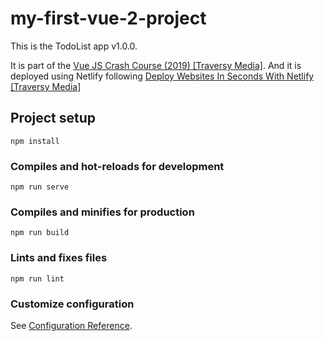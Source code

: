 # my-first-vue-2-project

This is the TodoList app v1.0.0.

It is part of the [Vue JS Crash Course (2019) [Traversy Media]](https://www.youtube.com/watch?v=Wy9q22isx3U).
And it is deployed using Netlify following [Deploy Websites In Seconds With Netlify [Traversy Media]](https://youtu.be/bjVUqvcCnxM)

## Project setup

```
npm install
```

### Compiles and hot-reloads for development

```
npm run serve
```

### Compiles and minifies for production

```
npm run build
```

### Lints and fixes files

```
npm run lint
```

### Customize configuration

See [Configuration Reference](https://cli.vuejs.org/config/).
